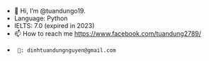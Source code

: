 - 👋 Hi, I’m @tuandungo19.
- Language: Python
- IELTS: 7.0 (expired in 2023)
- 📫 How to reach me https://www.facebook.com/tuandung2789/
-      💌: dinhtuandungnguyen@gmail.com

<!---
tuandungo19/tuandungo19 is a ✨ special ✨ repository because its `README.md` (this file) appears on your GitHub profile.
You can click the Preview link to take a look at your changes.
--->
